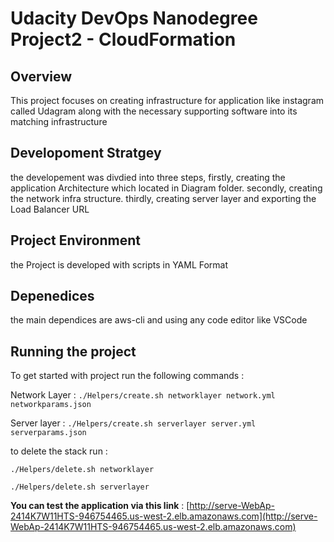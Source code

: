# Udacity DevOps Nanodegree Project2 - CloudFormation

## Overview
This project focuses on creating infrastructure for application like instagram called Udagram along with the necessary supporting software into its matching infrastructure

## Developoment Stratgey 
the developement was divdied into three steps, firstly, creating the application Architecture which located in Diagram folder. 
secondly, creating the network infra structure. thirdly, creating server layer and exporting the Load Balancer URL 

## Project Environment 
the Project is developed with scripts in YAML Format 

## Depenedices 
the main dependices are aws-cli and using any code editor like VSCode 

## Running the project

To get started with project run the following commands : 

Network Layer :  `./Helpers/create.sh networklayer network.yml networkparams.json`

Server layer : `./Helpers/create.sh serverlayer server.yml serverparams.json`

to delete the stack run : 

`./Helpers/delete.sh networklayer`

`./Helpers/delete.sh serverlayer`

**You can test the application via this link** : [http://serve-WebAp-2414K7W11HTS-946754465.us-west-2.elb.amazonaws.com](http://serve-WebAp-2414K7W11HTS-946754465.us-west-2.elb.amazonaws.com)

